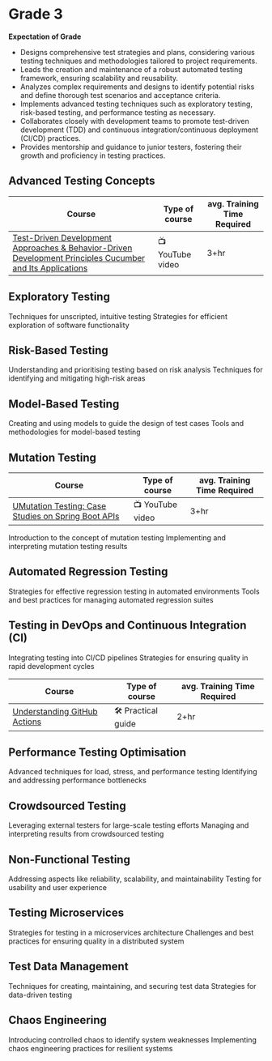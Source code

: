 # Grade 3


**Expectation of Grade**

- Designs comprehensive test strategies and plans, considering various testing techniques and methodologies tailored to project requirements.
- Leads the creation and maintenance of a robust automated testing framework, ensuring scalability and reusability.
- Analyzes complex requirements and designs to identify potential risks and define thorough test scenarios and acceptance criteria.
- Implements advanced testing techniques such as exploratory testing, risk-based testing, and performance testing as necessary.
- Collaborates closely with development teams to promote test-driven development (TDD) and continuous integration/continuous deployment (CI/CD) practices.
- Provides mentorship and guidance to junior testers, fostering their growth and proficiency in testing practices.

## Advanced Testing Concepts

| Course | Type of course | avg. Training Time Required |
| ------ | ------ | ---- |
|[Test-Driven Development Approaches & Behavior-Driven Development Principles Cucumber and Its Applications](https://youtu.be/_reKcWXXbfE?feature=shared)|📺 YouTube video| 3+hr|

## Exploratory Testing

Techniques for unscripted, intuitive testing
Strategies for efficient exploration of software functionality

## Risk-Based Testing

Understanding and prioritising testing based on risk analysis
Techniques for identifying and mitigating high-risk areas

## Model-Based Testing

Creating and using models to guide the design of test cases
Tools and methodologies for model-based testing

## Mutation Testing

| Course | Type of course | avg. Training Time Required |
| ------ | ------ | ---- |
|[UMutation Testing: Case Studies on Spring Boot APIs](https://youtu.be/88fDcPurp-Y?si=CIw-Xc4BFuCGG53o)|📺 YouTube video| 3+hr|

Introduction to the concept of mutation testing
Implementing and interpreting mutation testing results

## Automated Regression Testing

Strategies for effective regression testing in automated environments
Tools and best practices for managing automated regression suites

## Testing in DevOps and Continuous Integration (CI)

Integrating testing into CI/CD pipelines
Strategies for ensuring quality in rapid development cycles

| Course | Type of course | avg. Training Time Required |
| ------ | ------ | ---- |
|[Understanding GitHub Actions](https://docs.github.com/en/actions/learn-github-actions/understanding-github-actions)|🛠️ Practical guide| 2+hr| 

## Performance Testing Optimisation

Advanced techniques for load, stress, and performance testing
Identifying and addressing performance bottlenecks

## Crowdsourced Testing

Leveraging external testers for large-scale testing efforts
Managing and interpreting results from crowdsourced testing

## Non-Functional Testing

Addressing aspects like reliability, scalability, and maintainability
Testing for usability and user experience

## Testing Microservices

Strategies for testing in a microservices architecture
Challenges and best practices for ensuring quality in a distributed system

## Test Data Management

Techniques for creating, maintaining, and securing test data
Strategies for data-driven testing

## Chaos Engineering

Introducing controlled chaos to identify system weaknesses
Implementing chaos engineering practices for resilient systems